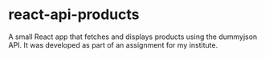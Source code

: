 # react-api-products
A small React app that fetches and displays products using the dummyjson API. It was developed as part of an assignment for my institute.
